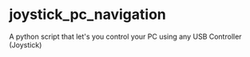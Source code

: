 # joystick_pc_navigation
A python script that let's you control your PC using any USB Controller (Joystick) 

